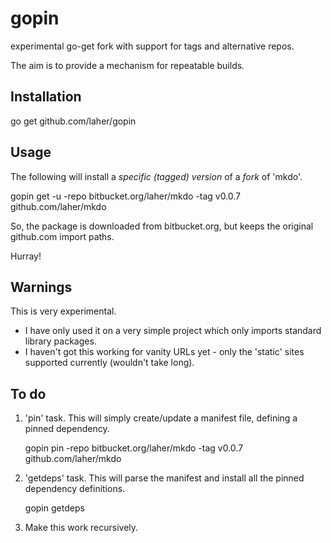 gopin
=====

experimental go-get fork with support for tags and alternative repos.

The aim is to provide a mechanism for repeatable builds.

Installation
------------

  go get github.com/laher/gopin

Usage
-----
The following will install a *specific (tagged) version* of a *fork* of 'mkdo'.

  gopin get -u -repo bitbucket.org/laher/mkdo -tag v0.0.7 github.com/laher/mkdo

So, the package is downloaded from bitbucket.org, but keeps the original github.com import paths.

Hurray!

Warnings
--------
This is very experimental.
 * I have only used it on a very simple project which only imports standard library packages.
 * I haven't got this working for vanity URLs yet - only the 'static' sites supported currently (wouldn't take long).

To do
-----

1. 'pin' task. This will simply create/update a manifest file, defining a pinned dependency.

   gopin pin -repo bitbucket.org/laher/mkdo -tag v0.0.7 github.com/laher/mkdo

2. 'getdeps' task. This will parse the manifest and install all the pinned dependency definitions.

   gopin getdeps

3. Make this work recursively.
